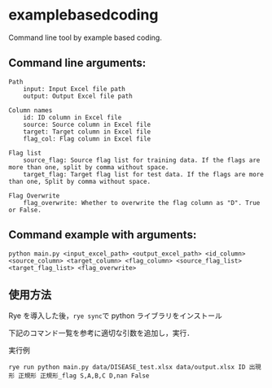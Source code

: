 # examplebasedcoding

Command line tool by example based coding.

## Command line arguments:

    Path
        input: Input Excel file path
        output: Output Excel file path
    
    Column names
        id: ID column in Excel file
        source: Source column in Excel file
        target: Target column in Excel file
        flag_col: Flag column in Excel file
    
    Flag list
        source_flag: Source flag list for training data. If the flags are more than one, split by comma without space.
        target_flag: Target flag list for test data. If the flags are more than one, Split by comma without space.

    Flag Overwrite
        flag_overwrite: Whether to overwrite the flag column as "D". True or False.

## Command example with arguments:

    python main.py <input_excel_path> <output_excel_path> <id_column> <source_column> <target_column> <flag_column> <source_flag_list> <target_flag_list> <flag_overwrite>

## 使用方法

Rye を導入した後，`rye sync`で python ライブラリをインストール

下記のコマンド一覧を参考に適切な引数を追加し，実行．

実行例

```
rye run python main.py data/DISEASE_test.xlsx data/output.xlsx ID 出現形 正規形 正規形_flag S,A,B,C D,nan False
```



